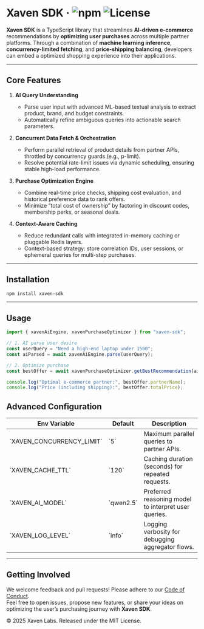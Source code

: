 # Xaven SDK &middot; ![npm](https://img.shields.io/badge/npm-1.0.0-blue) ![License](https://img.shields.io/badge/license-MIT-green)

**Xaven SDK** is a TypeScript library that streamlines **AI-driven e-commerce** recommendations by **optimizing user purchases** across multiple partner platforms. Through a combination of **machine learning inference**, **concurrency-limited fetching**, and **price-shipping balancing**, developers can embed a optimized shopping experience into their applications.

---

## Core Features

1. **AI Query Understanding**  
   - Parse user input with advanced ML-based textual analysis to extract product, brand, and budget constraints.  
   - Automatically refine ambiguous queries into actionable search parameters.

2. **Concurrent Data Fetch & Orchestration**  
   - Perform parallel retrieval of product details from partner APIs, throttled by concurrency guards (e.g., p-limit).  
   - Resolve potential rate-limit issues via dynamic scheduling, ensuring stable high-load performance.

3. **Purchase Optimization Engine**  
   - Combine real-time price checks, shipping cost evaluation, and historical preference data to rank offers.  
   - Minimize “total cost of ownership” by factoring in discount codes, membership perks, or seasonal deals.

4. **Context-Aware Caching**  
   - Reduce redundant calls with integrated in-memory caching or pluggable Redis layers.  
   - Context-based strategy: store correlation IDs, user sessions, or ephemeral queries for multi-step purchases.

---

## Installation

```bash
npm install xaven-sdk
```

---

## Usage

```ts
import { xavenAiEngine, xavenPurchaseOptimizer } from "xaven-sdk";

// 1. AI parse user desire
const userQuery = "Need a high-end laptop under 1500";
const aiParsed = await xavenAiEngine.parse(userQuery);

// 2. Optimize purchase
const bestOffer = await xavenPurchaseOptimizer.getBestRecommendation(aiParsed);

console.log("Optimal e-commerce partner:", bestOffer.partnerName);
console.log("Price (including shipping):", bestOffer.totalPrice);
```

## Advanced Configuration

| Env Variable                    | Default  | Description                                           |
|--------------------------------|----------|-------------------------------------------------------|
| \`XAVEN_CONCURRENCY_LIMIT\`    | \`5\`      | Maximum parallel queries to partner APIs.             |
| \`XAVEN_CACHE_TTL\`            | \`120\`    | Caching duration (seconds) for repeated requests.     |
| \`XAVEN_AI_MODEL\`             | \`qwen2.5\` | Preferred reasoning model to interpret user queries.  |
| \`XAVEN_LOG_LEVEL\`            | \`info\`   | Logging verbosity for debugging aggregator flows.     |

---

## Getting Involved

We welcome feedback and pull requests! Please adhere to our [Code of Conduct](./CODE_OF_CONDUCT.md).  
Feel free to open issues, propose new features, or share your ideas on optimizing the user’s purchasing journey with **Xaven SDK**.

© 2025 Xaven Labs. Released under the MIT License.
